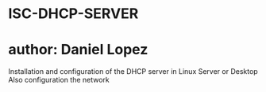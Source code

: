 # ISC-DHCP-SERVER
# author: Daniel Lopez
Installation and configuration of the DHCP server in Linux Server or Desktop
Also configuration the network

